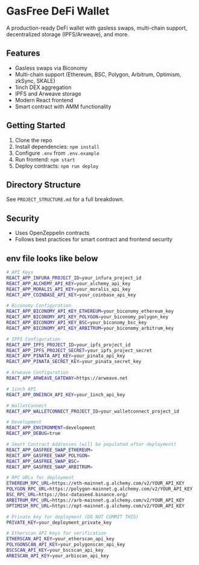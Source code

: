 # GasFree DeFi Wallet

A production-ready DeFi wallet with gasless swaps, multi-chain support, decentralized storage (IPFS/Arweave), and more.

## Features
- Gasless swaps via Biconomy
- Multi-chain support (Ethereum, BSC, Polygon, Arbitrum, Optimism, zkSync, SKALE)
- 1inch DEX aggregation
- IPFS and Arweave storage
- Modern React frontend
- Smart contract with AMM functionality

## Getting Started

1. Clone the repo
2. Install dependencies: `npm install`
3. Configure `.env` from `.env.example`
4. Run frontend: `npm start`
5. Deploy contracts: `npm run deploy`

## Directory Structure
See `PROJECT_STRUCTURE.md` for a full breakdown.

## Security
- Uses OpenZeppelin contracts
- Follows best practices for smart contract and frontend security

## env file looks like below
``` bash
# API Keys
REACT_APP_INFURA_PROJECT_ID=your_infura_project_id
REACT_APP_ALCHEMY_API_KEY=your_alchemy_api_key
REACT_APP_MORALIS_API_KEY=your_moralis_api_key
REACT_APP_COINBASE_API_KEY=your_coinbase_api_key

# Biconomy Configuration
REACT_APP_BICONOMY_API_KEY_ETHEREUM=your_biconomy_ethereum_key
REACT_APP_BICONOMY_API_KEY_POLYGON=your_biconomy_polygon_key
REACT_APP_BICONOMY_API_KEY_BSC=your_biconomy_bsc_key
REACT_APP_BICONOMY_API_KEY_ARBITRUM=your_biconomy_arbitrum_key

# IPFS Configuration
REACT_APP_IPFS_PROJECT_ID=your_ipfs_project_id
REACT_APP_IPFS_PROJECT_SECRET=your_ipfs_project_secret
REACT_APP_PINATA_API_KEY=your_pinata_api_key
REACT_APP_PINATA_SECRET_KEY=your_pinata_secret_key

# Arweave Configuration
REACT_APP_ARWEAVE_GATEWAY=https://arweave.net

# 1inch API
REACT_APP_ONEINCH_API_KEY=your_1inch_api_key

# WalletConnect
REACT_APP_WALLETCONNECT_PROJECT_ID=your_walletconnect_project_id

# Development
REACT_APP_ENVIRONMENT=development
REACT_APP_DEBUG=true

# Smart Contract Addresses (will be populated after deployment)
REACT_APP_GASFREE_SWAP_ETHEREUM=
REACT_APP_GASFREE_SWAP_POLYGON=
REACT_APP_GASFREE_SWAP_BSC=
REACT_APP_GASFREE_SWAP_ARBITRUM=

# RPC URLs for deployment
ETHEREUM_RPC_URL=https://eth-mainnet.g.alchemy.com/v2/YOUR_API_KEY
POLYGON_RPC_URL=https://polygon-mainnet.g.alchemy.com/v2/YOUR_API_KEY
BSC_RPC_URL=https://bsc-dataseed.binance.org/
ARBITRUM_RPC_URL=https://arb-mainnet.g.alchemy.com/v2/YOUR_API_KEY
OPTIMISM_RPC_URL=https://opt-mainnet.g.alchemy.com/v2/YOUR_API_KEY

# Private key for deployment (DO NOT COMMIT THIS)
PRIVATE_KEY=your_deployment_private_key

# Etherscan API Keys for verification
ETHERSCAN_API_KEY=your_etherscan_api_key
POLYGONSCAN_API_KEY=your_polygonscan_api_key
BSCSCAN_API_KEY=your_bscscan_api_key
ARBISCAN_API_KEY=your_arbiscan_api_key
```